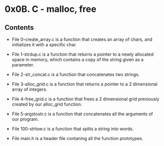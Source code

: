 # 0x0B. C - malloc, free

## Contents

* File 0-create_array.c is a function that creates an array of chars, and initializes it with a specific char.

* File 1-strdup.c is a function that returns a pointer to a newly allocated space in memory, which contains a copy of the string given as a parameter.

* File 2-str_concat.c is a function that concatenates two strings.

* File 3-alloc_grid.c is a function that returns a pointer to a 2 dimensional array of integers.

* File 4-free_grid.c is a function that frees a 2 dimensional grid previously created by our alloc_grid function.

* File 5-argstostr.c is a function that concatenates all the arguments of our program.

* File 100-strtow.c is a function that splits a string into words.

* File main.h is a header file contaning all the function prototypes.
